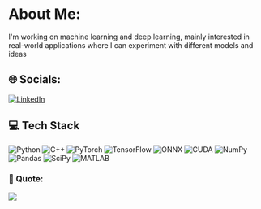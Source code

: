 
#  About Me:
I'm working on machine learning and deep learning, mainly interested in real-world applications where I can experiment with different models and ideas

## 🌐 Socials:
[![LinkedIn](https://img.shields.io/badge/LinkedIn-blue?logo=linkedin)](https://www.linkedin.com/in/krishna-ambekar-b4a2641b2)

## 💻 Tech Stack
![Python](https://img.shields.io/badge/Python-3670A0?style=for-the-badge&logo=python&logoColor=ffdd54) 
![C++](https://img.shields.io/badge/C++-00599C?style=for-the-badge&logo=c%2B%2B&logoColor=white)
![PyTorch](https://img.shields.io/badge/PyTorch-EE4C2C?style=for-the-badge&logo=PyTorch&logoColor=white)
![TensorFlow](https://img.shields.io/badge/TensorFlow-FF6F00?style=for-the-badge&logo=TensorFlow&logoColor=white)
![ONNX](https://img.shields.io/badge/ONNX-005CED?style=for-the-badge&logo=ONNX&logoColor=white)
![CUDA](https://img.shields.io/badge/CUDA-76B900?style=for-the-badge&logo=NVIDIA&logoColor=white)
![NumPy](https://img.shields.io/badge/NumPy-013243?style=for-the-badge&logo=NumPy&logoColor=white)
![Pandas](https://img.shields.io/badge/Pandas-150458?style=for-the-badge&logo=Pandas&logoColor=white)
![SciPy](https://img.shields.io/badge/SciPy-0C55A5?style=for-the-badge&logo=SciPy&logoColor=white)
![MATLAB](https://img.shields.io/badge/MATLAB-0076A8?style=for-the-badge&logo=mathworks&logoColor=white)

### 📌 Quote:
![](https://quotes-github-readme.vercel.app/api?type=horizontal&theme=radical)




